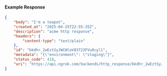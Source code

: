<!-- Code generated for API Clients. DO NOT EDIT. -->

#### Example Response

```json
{
	"body": "I'm a teapot",
	"created_at": "2025-04-25T22:55:35Z",
	"description": "acme http response",
	"headers": {
		"content-type": "text/plain"
	},
	"id": "bkdhr_2wEztSyJWCWloV83723FVu0cyl1",
	"metadata": "{\"environment\": \"staging\"}",
	"status_code": 418,
	"uri": "https://api.ngrok.com/backends/http_response/bkdhr_2wEztSyJWCWloV83723FVu0cyl1"
}
```
